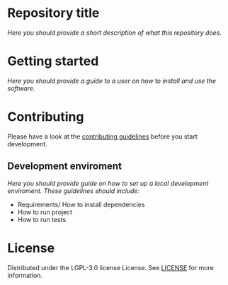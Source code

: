 # Repository title

*Here you should provide a short description of what this repository does.*

# Getting started

*Here you should provide a guide to a user on how to install and use the software.*

# Contributing

Please have a look at the [contributing guidelines](.github/CONTRIBUTING.md) before you start development.

## Development enviroment

*Here you should provide guide on how to set up a local development enviroment.*
*These guidelines should include:*
- Requirements/ How to install dependencies
- How to run project
- How to run tests

# License

Distributed under the LGPL-3.0 license License. See [LICENSE](.github/LICENSE.md) for more information.
